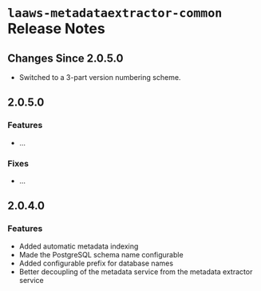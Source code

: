 # `laaws-metadataextractor-common` Release Notes

## Changes Since 2.0.5.0

*   Switched to a 3-part version numbering scheme.

## 2.0.5.0

### Features

*   ...

### Fixes

*   ...

## 2.0.4.0

### Features

*   Added automatic metadata indexing
*   Made the PostgreSQL schema name configurable
*   Added configurable prefix for database names
*   Better decoupling of the metadata service from the metadata extractor service
